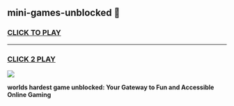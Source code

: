 
## mini-games-unblocked 👋
<h3>
<a href="https://premium.freeplayer.one?title=mini-games-unblocked&ref=14F">CLICK TO PLAY</a></h3>
<hr>

<h3>
<a href="https://premium.freeplayer.one?title=mini-games-unblocked&ref=14F">CLICK 2 PLAY</a>
  
</h3>

<a href="https://premium.freeplayer.one?title=mini-games-unblocked&ref=12F/"><img src="https://clearcache.store/games.png"></a>


**worlds hardest game unblocked: Your Gateway to Fun and Accessible Online Gaming**
